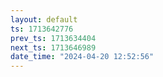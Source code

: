 ```yaml
---
layout: default
ts: 1713642776
prev_ts: 1713634404
next_ts: 1713646989
date_time: "2024-04-20 12:52:56"
---
```

